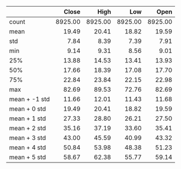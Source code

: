 |               |   Close |    High |     Low |    Open |
|:--------------|--------:|--------:|--------:|--------:|
| count         | 8925.00 | 8925.00 | 8925.00 | 8925.00 |
| mean          |   19.49 |   20.41 |   18.82 |   19.59 |
| std           |    7.84 |    8.39 |    7.39 |    7.91 |
| min           |    9.14 |    9.31 |    8.56 |    9.01 |
| 25%           |   13.88 |   14.53 |   13.41 |   13.93 |
| 50%           |   17.66 |   18.39 |   17.08 |   17.70 |
| 75%           |   22.84 |   23.84 |   22.15 |   22.98 |
| max           |   82.69 |   89.53 |   72.76 |   82.69 |
| mean + -1 std |   11.66 |   12.01 |   11.43 |   11.68 |
| mean + 0 std  |   19.49 |   20.41 |   18.82 |   19.59 |
| mean + 1 std  |   27.33 |   28.80 |   26.21 |   27.50 |
| mean + 2 std  |   35.16 |   37.19 |   33.60 |   35.41 |
| mean + 3 std  |   43.00 |   45.59 |   40.99 |   43.32 |
| mean + 4 std  |   50.84 |   53.98 |   48.38 |   51.23 |
| mean + 5 std  |   58.67 |   62.38 |   55.77 |   59.14 |
